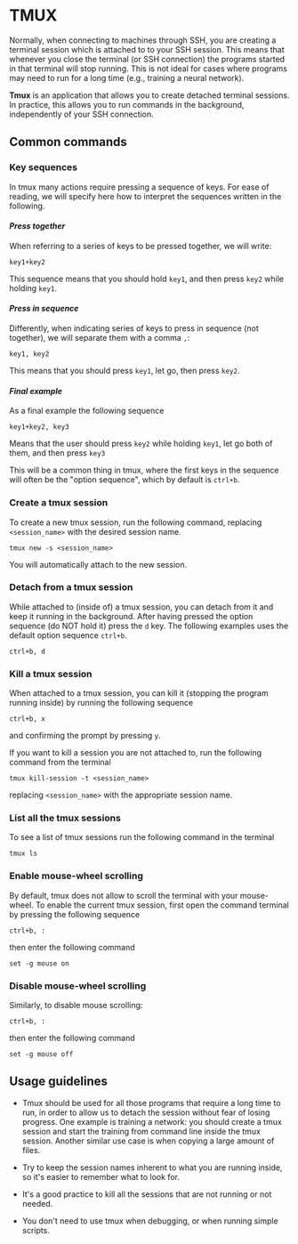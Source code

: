# TMUX

Normally, when connecting to machines through SSH, you are creating a terminal session which is attached to to your SSH session. This means that whenever you close the terminal (or SSH connection) the programs started in that terminal will stop running. This is not ideal for cases where programs may need to run for a long time (e.g., training a neural network).

**Tmux** is an application that allows you to create detached terminal sessions. In practice, this allows you to run commands in the background, independently of your SSH connection.

## Common commands

### Key sequences
In tmux many actions require pressing a sequence of keys. For ease of reading, we will specify here how to interpret the sequences written in the following.

#### **_Press together_**
When referring to a series of keys to be pressed together, we will write: 
```
key1+key2
```
This sequence means that you should hold `key1`, and then press `key2` while holding `key1`.

#### **_Press in sequence_**
Differently, when indicating series of keys to press in sequence (not together), we will separate them with a comma `,`:
```
key1, key2
```
This means that you should press `key1`, let go, then press `key2`.

#### **_Final example_**
As a final example the following sequence
```
key1+key2, key3
```
Means that the user should press `key2` while holding `key1`, let go both of them, and then press `key3`

This will be a common thing in tmux, where the first keys in the sequence will often be the "option sequence", which by default is `ctrl+b`.

### Create a tmux session
To create a new tmux session, run the following command, replacing `<session_name>` with the desired session name.
```
tmux new -s <session_name>
```
You will automatically attach to the new session.

### Detach from a tmux session
While attached to (inside of) a tmux session, you can detach from it and keep it running in the background.
After having pressed the option sequence (do NOT hold it) press the `d` key.
The following examples uses the default option sequence `ctrl+b`.
```
ctrl+b, d
```

### Kill a tmux session
When attached to a tmux session, you can kill it (stopping the program running inside) by running the following sequence
```
ctrl+b, x
```
and confirming the prompt by pressing `y`.

If you want to kill a session you are not attached to, run the following command from the terminal
```
tmux kill-session -t <session_name>
```
replacing `<session_name>` with the appropriate session name.

### List all the tmux sessions
To see a list of tmux sessions run the following command in the terminal
```
tmux ls
```

### Enable mouse-wheel scrolling
By default, tmux does not allow to scroll the terminal with your mouse-wheel. To enable the current tmux session, first open the command terminal by pressing the following sequence
```
ctrl+b, :
```
then enter the following command
```
set -g mouse on
```

### Disable mouse-wheel scrolling
Similarly, to disable mouse scrolling:
```
ctrl+b, :
```
then enter the following command
```
set -g mouse off
```

## Usage guidelines
- Tmux should be used for all those programs that require a long time to run, in order to allow us to detach the session without fear of losing progress.
One example is training a network: you should create a tmux session and start the training from command line inside the tmux session.
Another similar use case is when copying a large amount of files.

- Try to keep the session names inherent to what you are running inside, so it's easier to remember what to look for.

- It's a good practice to kill all the sessions that are not running or not needed.

- You don't need to use tmux when debugging, or when running simple scripts.